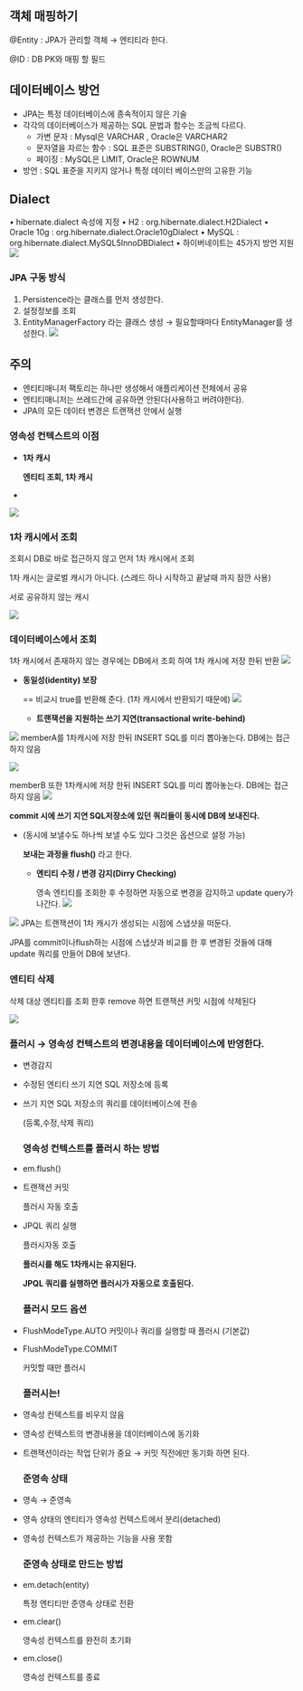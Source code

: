## 객체 매핑하기

@Entity : JPA가 관리할 객체 → 엔티티라 한다.

@ID : DB PK와 매핑 할 필드

## 데이터베이스 방언

- JPA는 특정 데이터베이스에 종속적이지 않은 기술
- 각각의 데이터베이스가 제공하는 SQL 문법과 함수는 조금씩 다르다.
  - 가변 문자 : Mysql은 VARCHAR , Oracle은 VARCHAR2
  - 문자열을 자르는 함수 : SQL 표준은 SUBSTRING(), Oracle은 SUBSTR()
  - 페이징 : MySQL은 LIMIT, Oracle은 ROWNUM
- 방언 : SQL 표준을 지키지 않거나 특정 데이터 베이스만의 고유한 기능

## Dialect

• hibernate.dialect 속성에 지정
• H2 : org.hibernate.dialect.H2Dialect
• Oracle 10g : org.hibernate.dialect.Oracle10gDialect
• MySQL : org.hibernate.dialect.MySQL5InnoDBDialect
• 하이버네이트는 45가지 방언 지원
![](img/img_8.png)

### JPA 구동 방식

1. Persistence라는 클래스를 먼저 생성한다.
2. 설정정보를 조회
3. EntityManagerFactory 라는 클래스 생성 → 필요할때마다 EntityManager를 생성한다.
   ![](img/img_9.png)

## 주의

- 엔티티매니저 팩토리는 하나만 생성해서 애플리케이션 전체에서 공유
- 엔티티매니저는 쓰레드간에 공유하면 안된다(사용하고 버려야한다).
- JPA의 모든 데이터 변경은 트랜잭션 안에서 실행

### 영속성 컨텍스트의 이점

- **1차 캐시**

  **엔티티 조회, 1차 캐시**
-
![](img/img_10.png)

### 1차 캐시에서 조회

조회시 DB로 바로 접근하지 않고 먼저 1차 캐시에서 조회

1차 캐시는 글로벌 캐시가 아니다. (스레드 하나 시작하고 끝날때 까지 잠깐 사용)

서로 공유하지 않는 캐시

![](img/img_11.png)

### 데이터베이스에서 조회

1차 캐시에서 존재하지 않는 경우에는 DB에서 조회 하여 1차 캐시에 저장 한뒤 반환
![](img/img_12.png)

- **동일성(identity) 보장**

  == 비교시 true를 반환해 준다. (1차 캐시에서 반환되기 때문에)
![](img/img_13.png)

  - **트랜잭션을 지원하는 쓰기 지연(transactional write-behind)**

![](img/img_14.png)
  memberA를 1차캐시에 저장 한뒤 INSERT SQL를 미리 뽑아놓는다. DB에는 접근하지 않음

![](img/img_15.png)

  memberB 또한 1차캐시에 저장 한뒤 INSERT SQL를 미리 뽑아놓는다. DB에는 접근하지 않음
![](img/img_16.png)

  **commit 시에 쓰기 지연 SQL저장소에 있던 쿼리들이 동시에 DB에 보내진다.**
- (동시에 보낼수도 하나씩 보낼 수도 있다 그것은 옵션으로 설정 가능)

  **보내는 과정을 flush()** 라고 한다.

  - **엔티티 수정 / 변경 감지(Dirry Checking)**

    영속 엔티티를 조회한 후 수정하면 자동으로 변경을 감지하고 update query가 나간다.
![](img/img_17.png)

![](img/img_18.png)
  JPA는 트랜잭션이 1차 캐시가 생성되는 시점에 스냅샷을 떠둔다.

  JPA를 commit이나flush하는 시점에 스냅샷과 비교를 한 후 변경된 것들에 대해 update 쿼리를 만들어 DB에 보낸다.

  ### 엔티티 삭제

  삭제 대상 엔티티를 조회 한후 remove 하면 트랜잭션 커밋 시점에 삭제된다

![](img/img_19.png)
  
### 플러시 → 영속성 컨텍스트의 변경내용을 데이터베이스에 반영한다.

- 변경감지
- 수정된 엔티티 쓰기 지연 SQL 저장소에 등록
- 쓰기 지연 SQL 저장소의 쿼리를 데이터베이스에 전송

  (등록,수정,삭제 쿼리)


  ### 영속성 컨텍스트를 플러시 하는 방법
  
- em.flush()
- 트랜잭션 커밋
      
    플러시 자동 호출
      
- JPQL 쿼리 실행
      
    플러시자동 호출 
      
  
  **플러시를 해도 1차캐시는 유지된다.**
  
  **JPQL 쿼리를 실행하면 플러시가 자동으로 호출된다.**
  
  ### 플러시 모드 옵션
  
- FlushModeType.AUTO
커밋이나 쿼리를 실행할 때 플러시 (기본값)
- FlushModeType.COMMIT
      
    커밋할 때만 플러시
      
  
  ### 플러시는!
  
- 영속성 컨텍스트를 비우지 않음
- 영속성 컨텍스트의 변경내용을 데이터베이스에 동기화
- 트랜잭션이라는 작업 단위가 중요 → 커밋 직전에만 동기화 하면 된다.
  
  ### 준영속 상태
  
- 영속 → 준영속
- 영속 상태의 엔티티가 영속성 컨텍스트에서 분리(detached)
- 영속성 컨텍스트가 제공하는 기능을 사용 못함
  
  ### 준영속 상태로 만드는 방법
  
- em.detach(entity)
      
    특정 엔티티만 준영속 상태로 전환
      
- em.clear()
      
    영속성 컨텍스트를 완전히 초기화
      
- em.close()
      
    영속성 컨텍스트를 종료

